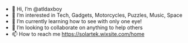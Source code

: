 - 👋 Hi, I’m @atldaxboy
- 👀 I’m interested in Tech, Gadgets, Motorcycles, Puzzles, Music, Space
- 🌱 I’m currently learning how to see with only one eye!
- 💞️ I’m looking to collaborate on anything to help others
- 📫 How to reach me https://solartek.wixsite.com/home

<!---
atldaxboy/atldaxboy is a ✨ special ✨ repository because its `README.md` (this file) appears on your GitHub profile.
You can click the Preview link to take a look at your changes.
--->
